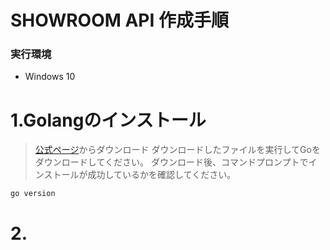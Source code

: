 # SHOWROOM API 作成手順
### 実行環境
- Windows 10

# 1.Golangのインストール
> [公式ページ](https://go.dev/dl/)からダウンロード
ダウンロードしたファイルを実行してGoをダウンロードしてください。
ダウンロード後、コマンドプロンプトでインストールが成功しているかを確認してください。
```
go version
```

# 2.